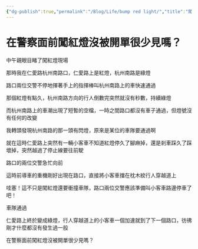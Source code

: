 ```yaml
---
{"dg-publish":true,"permalink":"/Blog/Life/bump red light/","title":"闖紅燈","tags":["blog"],"created":"2022-10-19","updated":""}
---
```



# 在警察面前闖紅燈沒被開單很少見嗎？


中午親眼目睹了闖紅燈現場

那時我在仁愛路杭州南路口，仁愛路上是紅燈，杭州南路是綠燈

路口兩位交警不停地揮著手上的指揮棒叫杭州南路上的車快速通過

那個紅燈有點久，杭州南路方向的行人倒數完突然就沒有秒數，持續綠燈

而杭州南路上的車潮出現了短暫的空檔，一時之間路口都沒有車子通過，但燈號沒有任何的改變

我轉頭發現杭州南路的那一頭有閃燈，原來是某位的車隊要通過啊


就在這時仁愛路上突然有一輛小客車不知道紅燈停久了腳麻掉，還是剎車踩久了踩壞掉，突然越過了停止線要往前駛

路口的兩位交警急忙向前

這時前導車的重機剛好出現在路口，直接將小客車擋在枕木紋行人穿越道上


哇塞！這不只是闖紅燈還要衝撞車隊，路口兩位交警應該準備叫小客車路邊停車了吧！


車隊通過


仁愛路上終於變成綠燈，行人穿越道上的小客車一個加速就到了下一個路口，彷彿剛才什麼都沒有發生過一般


在警察面前闖紅燈沒被開單很少見嗎？

